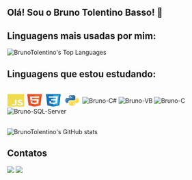 ## Olá! Sou o Bruno Tolentino Basso! 👋

## Linguagens mais usadas por mim:
  ![BrunoTolentino's Top Languages](https://github-readme-stats.vercel.app/api/top-langs/?username=BrunoTolentino&theme=blueberry&show_icons=true&hide_border=true&layout=compact)

## Linguagens que estou estudando:
<div style="display: inline_block"><br>
  <img align="center" alt="Bruno-Js" height="30" width="40" src="https://raw.githubusercontent.com/devicons/devicon/master/icons/javascript/javascript-plain.svg">
  <img align="center" alt="Bruno-HTML" height="30" width="40" src="https://raw.githubusercontent.com/devicons/devicon/master/icons/html5/html5-original.svg">
  <img align="center" alt="Bruno-CSS" height="30" width="40" src="https://raw.githubusercontent.com/devicons/devicon/master/icons/css3/css3-original.svg">
  <img align="center" alt="Bruno-Python" height="30" width="40" src="https://raw.githubusercontent.com/devicons/devicon/master/icons/python/python-original.svg"> 
  <img align="center" alt="Bruno-C#" height="30" width="40" src="https://cdn.jsdelivr.net/gh/devicons/devicon@latest/icons/csharp/csharp-original.svg" />
  <img align="center" alt="Bruno-VB" height="30" width="40" src="https://cdn.jsdelivr.net/gh/devicons/devicon@latest/icons/visualbasic/visualbasic-original.svg" />   
  <img align="center" alt="Bruno-C" height="30" width="40" src="https://cdn.jsdelivr.net/gh/devicons/devicon@latest/icons/c/c-original.svg" />
  <img align="center" alt="Bruno-SQL-Server" height="30" width="40" src="https://cdn.jsdelivr.net/gh/devicons/devicon@latest/icons/microsoftsqlserver/microsoftsqlserver-original.svg" />
          
          
          
  </div>
  </br>

![BrunoTolentino's GitHub stats](https://github-readme-stats.vercel.app/api?username=BrunoTolentino&show_icons=true&theme=blueberry&include_all_commits=true)

## Contatos

<div> 
  
  <a href = "mailto:btolentino18@gmail.com"><img src="https://img.shields.io/badge/-Gmail-%23333?style=for-the-badge&logo=gmail&logoColor=white" target="blank"></a>
  <a href="https://www.linkedin.com/in/bruno-tolentino-basso/" target="blank"><img src="https://img.shields.io/badge/-LinkedIn-%230077B5?style=for-the-badge&logo=linkedin&logoColor=white" target="blank"></a> 
</div>





